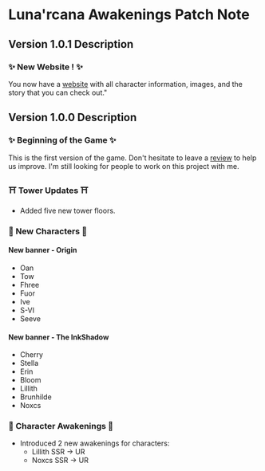 # Luna'rcana Awakenings Patch Note

## Version 1.0.1 Description

### ✨ New Website ! ✨

You now have a [website](https://jolanthomassin.github.io/Lunarcana_website/) with all character information, images, and the story that you can check out."

## Version 1.0.0 Description

### ✨ Beginning of the Game ✨

This is the first version of the game. Don't hesitate to leave a [review](https://forms.gle/d5ySafCocSWE4Sd97) to help us improve. I'm still looking for people to work on this project with me.

### ⛩️ Tower Updates ⛩️

- Added five new tower floors.

### 🤝 New Characters 🤝

#### New banner - Origin
- Oan
- Tow
- Fhree
- Fuor
- Ive
- S-VI
- Seeve

#### New banner - The InkShadow
- Cherry
- Stella
- Erin
- Bloom
- Lillith
- Brunhilde
- Noxcs

### 🥷 Character Awakenings 🥷

- Introduced 2 new awakenings for characters:
  - Lillith SSR -> UR
  - Noxcs SSR -> UR
